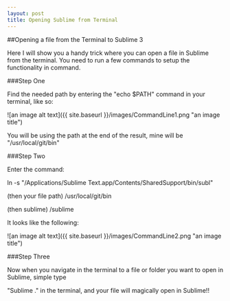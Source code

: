 ```yaml
---
layout: post
title: Opening Sublime from Terminal
---
```



##Opening a file from the Terminal to Sublime 3


Here I will show you a handy trick where you can open a file in Sublime from the terminal. You need to run a few commands to setup the functionality in command. 

###Step One

Find the needed path by entering the "echo $PATH" command in your terminal, like so:

![an image alt text]({{ site.baseurl }}/images/CommandLine1.png "an image title")

You will be using the path at the end of the result, mine will be "/usr/local/git/bin"

###Step Two

Enter the command:

ln -s "/Applications/Sublime Text.app/Contents/SharedSupport/bin/subl" 

(then your file path) /usr/local/git/bin

(then sublime) /sublime

It looks like the following:

![an image alt text]({{ site.baseurl }}/images/CommandLine2.png "an image title")

###Step Three

Now when you navigate in the terminal to a file or folder you want to open in Sublime, simple type

"Sublime ." in the terminal, and your file will magically open in Sublime!! 



